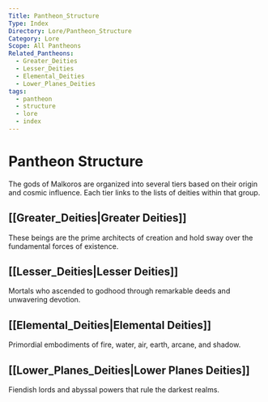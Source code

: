 ```yaml
---
Title: Pantheon_Structure
Type: Index
Directory: Lore/Pantheon_Structure
Category: Lore
Scope: All Pantheons
Related_Pantheons:
  - Greater_Deities
  - Lesser_Deities
  - Elemental_Deities
  - Lower_Planes_Deities
tags:
  - pantheon
  - structure
  - lore
  - index
---
```


# Pantheon Structure

The gods of Malkoros are organized into several tiers based on their origin and cosmic influence. Each tier links to the lists of deities within that group.

## [[Greater_Deities|Greater Deities]]
These beings are the prime architects of creation and hold sway over the fundamental forces of existence.

## [[Lesser_Deities|Lesser Deities]]
Mortals who ascended to godhood through remarkable deeds and unwavering devotion.

## [[Elemental_Deities|Elemental Deities]]
Primordial embodiments of fire, water, air, earth, arcane, and shadow.

## [[Lower_Planes_Deities|Lower Planes Deities]]
Fiendish lords and abyssal powers that rule the darkest realms.